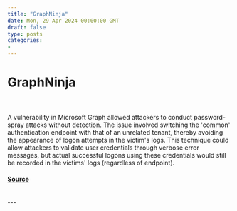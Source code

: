 ```yaml
---
title: "GraphNinja"
date: Mon, 29 Apr 2024 00:00:00 GMT
draft: false
type: posts
categories: 
- 
---
```

# GraphNinja

<br/>

<br/>
A vulnerability in Microsoft Graph allowed attackers to conduct password-spray attacks without detection. The issue involved switching the 'common' authentication endpoint with that of an unrelated tenant, thereby avoiding the appearance of logon attempts in the victim's logs. This technique could allow attackers to validate user credentials through verbose error messages, but actual successful logons using these credentials would still be recorded in the victims' logs (regardless of endpoint).

#### [Source](https://www.cloudvulndb.org/graph-ninja)

<br/>
---
